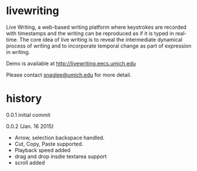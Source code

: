 # livewriting

Live Writing, a web-based writing platform where keystrokes are recorded with timestamps and the writing can be reproduced as if it is typed in real-time. The core idea of live writing is to reveal the intermediate dynamical process of writing and to incorporate temporal change as part of expression in writing.

Demo is available at http://livewriting.eecs.umich.edu

Please contact snaglee@umich.edu for more detail. 

# history

0.0.1 initial commit

0.0.2 (Jan. 16 2015)
* Arrow, selection backspace handled. 
* Cut, Copy, Paste supported. 
* Playback speed added
* drag and drop insdie textarea support
* scroll added 
